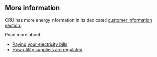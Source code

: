 ##  More information

CRU has more energy information in its dedicated [ customer information
section ](https://www.cru.ie/home/customer-care/energy/) .

Read more about:

  * [ Paying your electricity bills ](/en/consumer/utilities/paying-electricity-bill/)
  * [ How utility suppliers are regulated ](/en/consumer/utilities/regulation-of-utilities/)
